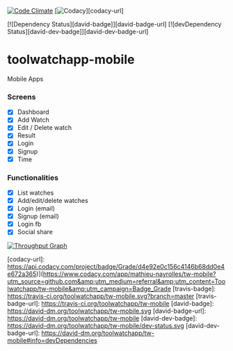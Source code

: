 
[![Code Climate][code-climate-badge]][code-climate-url]
[![Codacy][codacy-badge]][codacy-url]
<!--- [![Build Status][travis-badge]][travis-badge-url] -->
[![Dependency Status][david-badge]][david-badge-url]
[![devDependency Status][david-dev-badge]][david-dev-badge-url]



# toolwatchapp-mobile
Mobile Apps

### Screens

- [x] Dashboard
- [x] Add Watch
- [x] Edit / Delete watch
- [x] Result
- [x] Login
- [x] Signup
- [x] Time

### Functionalities

- [x] List watches
- [x] Add/edit/delete watches
- [x] Login (email)
- [x] Signup (email)
- [x] Login fb
- [x] Social share

[![Throughput Graph](https://graphs.waffle.io/Toolwatchapp/tw-mobile/throughput.svg)](https://waffle.io/Toolwatchapp/tw-mobile/metrics/throughput)

[code-climate-badge]: https://codeclimate.com/github/Toolwatchapp/tw-mobile/badges/gpa.svg
[code-climate-url]: https://codeclimate.com/github/Toolwatchapp/tw-mobile
[codacy-badge]: https://api.codacy.com/project/badge/Grade/d4e92e0c156c4146b68dd0e4e672a365
[codacy-url]: https://api.codacy.com/project/badge/Grade/d4e92e0c156c4146b68dd0e4e672a365)](https://www.codacy.com/app/mathieu-nayrolles/tw-mobile?utm_source=github.com&amp;utm_medium=referral&amp;utm_content=Toolwatchapp/tw-mobile&amp;utm_campaign=Badge_Grade
[travis-badge]: https://travis-ci.org/toolwatchapp/tw-mobile.svg?branch=master
[travis-badge-url]: https://travis-ci.org/toolwatchapp/tw-mobile
[david-badge]: https://david-dm.org/toolwatchapp/tw-mobile.svg
[david-badge-url]: https://david-dm.org/toolwatchapp/tw-mobile
[david-dev-badge]: https://david-dm.org/toolwatchapp/tw-mobile/dev-status.svg
[david-dev-badge-url]: https://david-dm.org/toolwatchapp/tw-mobile#info=devDependencies
